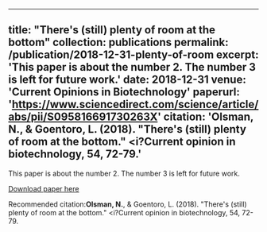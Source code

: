 
---
title: "There's (still) plenty of room at the bottom"
collection: publications
permalink: /publication/2018-12-31-plenty-of-room
excerpt: 'This paper is about the number 2. The number 3 is left for future work.'
date: 2018-12-31
venue: 'Current Opinions in Biotechnology'
paperurl: 'https://www.sciencedirect.com/science/article/abs/pii/S095816691730263X'
citation: '<b>Olsman, N.</b>, & Goentoro, L. (2018). &quot;There's (still) plenty of room at the bottom.&quot; <i?Current opinion in biotechnology</i>, 54, 72-79.'
---
This paper is about the number 2. The number 3 is left for future work.

[Download paper here](https://www.sciencedirect.com/science/article/abs/pii/S095816691730263X)

Recommended citation:<b>Olsman, N.</b>, & Goentoro, L. (2018). &quot;There's (still) plenty of room at the bottom.&quot; <i?Current opinion in biotechnology</i>, 54, 72-79.

